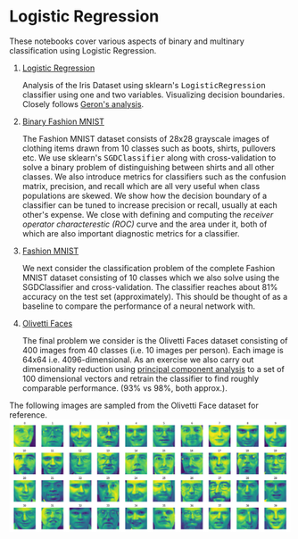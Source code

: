 # Logistic Regression

These notebooks cover various aspects of binary and multinary classification using Logistic Regression.

1. [Logistic Regression](LogisticRegression.ipynb)

    Analysis of the Iris Dataset using sklearn's <tt>LogisticRegression</tt> classifier using one and two variables. Visualizing decision boundaries. 
Closely follows [Geron's analysis](https://www.oreilly.com/library/view/hands-on-machine-learning/9781492032632/). 

2. [Binary Fashion MNIST](BinaryFMNIST.ipynb)

    The Fashion MNIST dataset consists of 28x28 grayscale images of clothing items drawn from 10 classes such as boots, shirts, pullovers etc. We use
sklearn's <tt>SGDClassifier</tt> along with cross-validation to solve a binary problem of distinguishing between shirts and all other classes. We also introduce metrics for classifiers
such as the confusion matrix, precision, and recall which are all very useful when class populations are skewed. We show how the decision boundary of a 
classifier can be tuned to increase precision or recall, usually at each other's expense. We close with defining and computing the _receiver operator characterestic (ROC)_ 
curve and the area under it, both of which are also important diagnostic metrics for a classifier.

3. [Fashion MNIST](FashionMNIST.ipynb)

    We next consider the classification problem of the complete Fashion MNIST dataset consisting of 10 classes which we also solve using the SGDClassifier and cross-validation. 
The classifier reaches about 81% accuracy on the test set (approximately). This should be thought of as a baseline to compare the performance of a neural network with. 

4. [Olivetti Faces](OlivettiFaces.ipynb)

    The final problem we consider is the Olivetti Faces dataset consisting of 400 images from 40 classes (i.e. 10 images per person). Each image is 64x64 i.e. 4096-dimensional. As an
exercise we also carry out dimensionality reduction using [principal component analysis](https://en.wikipedia.org/wiki/Principal_component_analysis) to a set of 100 dimensional vectors 
and retrain the classifier to find roughly comparable performance. (93% vs 98%, both approx.).

The following images are sampled from the Olivetti Face dataset for reference.
![Olivetti Faces](olivetti.png)
